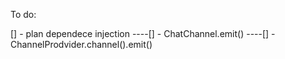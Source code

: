 To do:

[] - plan dependece injection
----[] - ChatChannel.emit()
----[] - ChannelProdvider.channel().emit()
